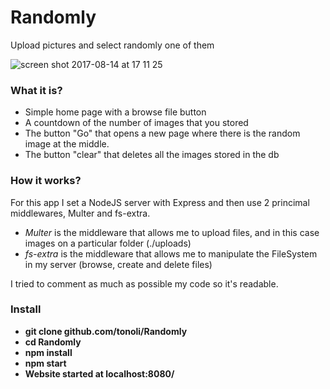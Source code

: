# Randomly
Upload pictures and select randomly one of them

![screen shot 2017-08-14 at 17 11 25](https://user-images.githubusercontent.com/17257576/29277978-b2cc90cc-8113-11e7-9cb3-183f1cdd3537.png)

### What it is? 

- Simple home page with a browse file button
- A countdown of the number of images that you stored
- The button "Go" that opens a new page where there is the random image at the middle. 
- The button "clear" that deletes all the images stored in the db

### How it works? 

For this app I set a NodeJS server with Express and then use 2 princimal middlewares, Multer and fs-extra. 

- *Multer* is the middleware that allows me to upload files, and in this case images on a particular folder (./uploads)
- *fs-extra* is the middleware that allows me to manipulate the FileSystem in my server (browse, create and delete files)

I tried to comment as much as possible my code so it's readable.

### Install

- **git clone github.com/tonoli/Randomly**
- **cd Randomly**
- **npm install**
- **npm start**
- **Website started at localhost:8080/**
